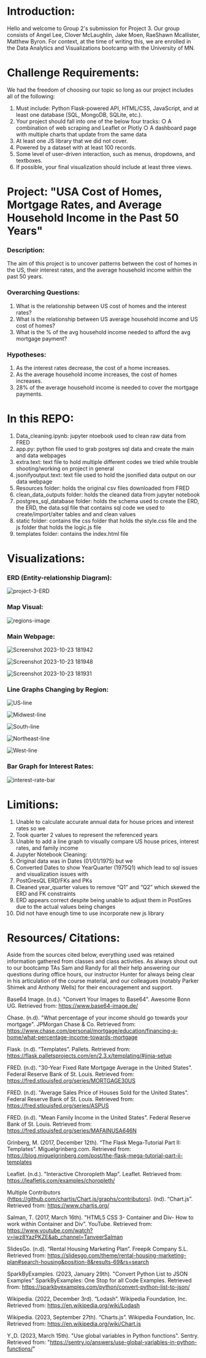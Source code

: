 # Introduction:

Hello and welcome to Group 2's submission for Project 3. Our group consists of Angel Lee, Clover McLaughlin, Jake Moen, RaeShawn Mcallister, Matthew Byron. For context, at the time of writing this, we are enrolled in the Data Analytics and Visualizations bootcamp with the University of MN.

# Challenge Requirements: 

We had the freedom of choosing our topic so long as our project includes all of the following:

1. Must include: Python Flask-powered API, HTML/CSS, JavaScript, and at least one database (SQL, MongoDB, SQLite, etc.). 
2. Your project should fall into one of the below four tracks:
○ A combination of web scraping and Leaflet or Plotly 
○ A dashboard page with multiple charts that update from the same data 
4. At least one JS library that we did not cover. 
5. Powered by a dataset with at least 100 records. 
6. Some level of user-driven interaction, such as menus, dropdowns, and textboxes. 
7. If possible, your final visualization should include at least three views. 

# Project: "USA Cost of Homes, Mortgage Rates, and Average Household Income in the Past 50 Years"

### Description: 
The aim of this project is to uncover patterns between the cost of homes in the US, their interest rates, and the average household income within the past 50 years.

### Overarching Questions: 

1. What is the relationship between US cost of homes and the interest rates?
2. What is the relationship between US average household income and US cost of homes?
3. What is the % of the avg household income needed to afford the avg mortgage payment?

### Hypotheses:

1. As the interest rates decrease, the cost of a home increases. 
2. As the average household income increases, the cost of homes increases.
3. 28% of the average household income is needed to cover the mortgage payments.

# In this REPO:
1. Data_cleaning.ipynb: jupyter ntoebook used to clean raw data from FRED
2. app.py: python file used to grab postgres sql data and create the main and data webpages
3. extra.text: text file to hold multiple different codes we tried while trouble shooting/working on project in general
4. jsonifyoutput.text: text file used to hold the jsonified data output on our data webpage
6. Resources folder: holds the original csv files downloaded from FRED
7. clean_data_outputs folder: holds the cleaned data from jupyter notebook
8. postgres_sql_database folder: holds the schema used to create the ERD, the ERD, the data.sql file that contains sql code we used to create/import/alter tables and and clean values
9. static folder: contains the css folder that holds the style.css file and the js folder that holds the logic.js file
10. templates folder: contains the index.html file

# Visualizations:

### ERD (Entity-relationship Diagram):

![project-3-ERD](https://github.com/leeangel0428/Crowdfunding_ETL/assets/137225965/25cc0be8-c7f8-4ddd-aaae-3d82d101a865)

### Map Visual:

![regions-image](https://github.com/leeangel0428/Crowdfunding_ETL/assets/137225965/7f9afd95-3fcd-430f-bd96-78ddcdcb4b0e)

### Main Webpage: 

![Screenshot 2023-10-23 181942](https://github.com/leeangel0428/Crowdfunding_ETL/assets/137225965/74c70f63-7bb3-4e64-8281-b15b2a85ab3b)

![Screenshot 2023-10-23 181948](https://github.com/leeangel0428/Crowdfunding_ETL/assets/137225965/a2fa39dc-072f-49fc-b829-5a380c4640d8)

![Screenshot 2023-10-23 181931](https://github.com/leeangel0428/Crowdfunding_ETL/assets/137225965/d0c268e6-75a9-4558-b9b2-1b092b7d9738)

### Line Graphs Changing by Region:

![US-line](https://github.com/leeangel0428/Crowdfunding_ETL/assets/137225965/3faf32d1-1fc0-412e-85a8-e4581f2f4ec5)

![Midwest-line](https://github.com/leeangel0428/Crowdfunding_ETL/assets/137225965/c3ad1e2c-a5cf-4aa8-bcce-895da7ba04ff)

![South-line](https://github.com/leeangel0428/Crowdfunding_ETL/assets/137225965/2672901e-2336-4868-84f4-02bedc2f077f)

![Northeast-line](https://github.com/leeangel0428/Crowdfunding_ETL/assets/137225965/b1f97d7b-13f8-4a4c-9610-adb26343d851)

![West-line](https://github.com/leeangel0428/Crowdfunding_ETL/assets/137225965/1781f45c-9f25-4399-b6ca-f50a46078938)

### Bar Graph for Interest Rates:

![interest-rate-bar](https://github.com/leeangel0428/Crowdfunding_ETL/assets/137225965/10d5475f-3e0f-4baf-a99d-90babd266c40)

# Limitions:
1. Unable to calculate accurate annual data for house prices and interest rates so we
2. Took quarter 2 values to represent the referenced years
3. Unable to add a line graph to visually compare US house prices, interest rates, and family income
4. Jupyter Notebook Cleaning:
5. Original data was in Dates (01/01/1975) but we
6. Converted Dates to show YearQuarter (1975Q1) which lead to sql issues and visualization issues with
7. PostGresQL ERD/FKs and PKs
8. Cleaned year_quarter values to remove “Q1” and “Q2” which skewed the ERD and FK constraints
9. ERD appears correct despite being unable to adjust them in PostGres due to the actual values being changes
10. Did not have enough time to use incorporate new js library 

# Resources/ Citations:

Aside from the sources cited below, everything used was retained information gathered from classes and class activities. As always shout out to our bootcamp TAs Sam and Randy for all their help answering our questions during office hours, our instructor Hunter for always being clear in his articulation of the course material, and our colleagues (notably Parker Shimek and Anthony Wells) for their encouragement and support.

Base64 Image. (n.d.). "Convert Your Images to Base64". Awesome Bonn UG. Retrieved from: https://www.base64-image.de/

Chase. (n.d). "What percentage of your income should go towards your mortgage". JPMorgan Chase & Co. Retrieved from: https://www.chase.com/personal/mortgage/education/financing-a-home/what-percentage-income-towards-mortgage

Flask. (n.d). “Templates”. Pallets. Retrieved from: https://flask.palletsprojects.com/en/2.3.x/templating/#jinja-setup

FRED. (n.d). "30-Year Fixed Rate Mortgage Average in the United States". Federal Reserve Bank of St. Louis. Retrieved from: https://fred.stlouisfed.org/series/MORTGAGE30US

FRED. (n.d). "Average Sales Price of Houses Sold for the United States". Federal Reserve Bank of St. Louis. Retrieved from: https://fred.stlouisfed.org/series/ASPUS

FRED. (n.d). "Mean Family Income in the United States". Federal Reserve Bank of St. Louis. Retrieved from: https://fred.stlouisfed.org/series/MAFAINUSA646N 

Grinberg, M. (2017, December 12th). “The Flask Mega-Tutorial Part II: Templates”. Miguelgrinberg.com. Retrieved from: https://blog.miguelgrinberg.com/post/the-flask-mega-tutorial-part-ii-templates

Leaflet. (n.d.). "Interactive Chroropleth Map". Leaflet. Retrieved from: https://leafletjs.com/examples/choropleth/

Multiple Contributors (https://github.com/chartjs/Chart.js/graphs/contributors). (nd). “Chart.js”. Retrieved from: https://www.chartjs.org/

Salman, T. (2017, March 16th). "HTML5 CSS 3- Container and Div- How to work within Container and Div". YouTube. Retrieved from: https://www.youtube.com/watch?v=iwz8YazPKZE&ab_channel=TanveerSalman

SlidesGo. (n.d). “Rental Housing Marketing Plan”. Freepik Company S.L. Retrieved from: https://slidesgo.com/theme/rental-housing-marketing-plan#search-housing&position-8&results-69&rs=search

SparkByExamples. (2023, January 29th). "Convert Python List to JSON Examples" SparkByExamples: One Stop for all Code Examples. Retrieved from: https://sparkbyexamples.com/python/convert-python-list-to-json/

Wikipedia. (2022, December 3rd). “Lodash”. Wikipedia Foundation, Inc. Retrieved from: https://en.wikipedia.org/wiki/Lodash

Wikipedia. (2023, September 27th). “Charts.js”. Wikipedia Foundation, Inc. Retrieved from: https://en.wikipedia.org/wiki/Chart.js

Y.,D. (2023, March 15th). "Use global variables in Python functions". Sentry. Retrieved from: "https://sentry.io/answers/use-global-variables-in-python-functions/"

